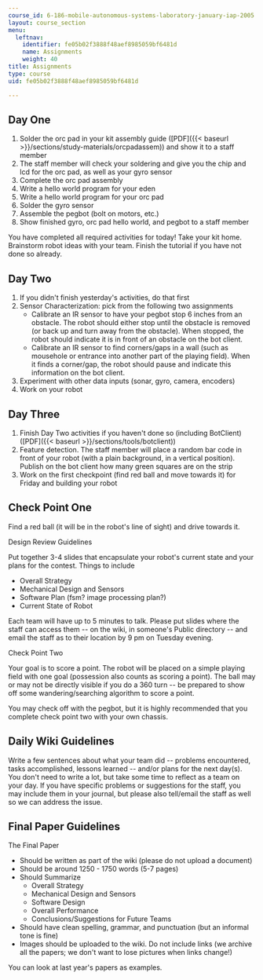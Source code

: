 ```yaml
---
course_id: 6-186-mobile-autonomous-systems-laboratory-january-iap-2005
layout: course_section
menu:
  leftnav:
    identifier: fe05b02f3888f48aef8985059bf6481d
    name: Assignments
    weight: 40
title: Assignments
type: course
uid: fe05b02f3888f48aef8985059bf6481d

---
```


Day One
-------

1.  Solder the orc pad in your kit assembly guide ([PDF]({{< baseurl >}}/sections/study-materials/orcpadassem)) and show it to a staff member
2.  The staff member will check your soldering and give you the chip and lcd for the orc pad, as well as your gyro sensor
3.  Complete the orc pad assembly
4.  Write a hello world program for your eden
5.  Write a hello world program for your orc pad
6.  Solder the gyro sensor
7.  Assemble the pegbot (bolt on motors, etc.)
8.  Show finished gyro, orc pad hello world, and pegbot to a staff member

You have completed all required activities for today! Take your kit home. Brainstorm robot ideas with your team. Finish the tutorial if you have not done so already.

Day Two
-------

1.  If you didn't finish yesterday's activities, do that first
2.  Sensor Characterization: pick from the following two assignments
    *   Calibrate an IR sensor to have your pegbot stop 6 inches from an obstacle. The robot should either stop until the obstacle is removed (or back up and turn away from the obstacle). When stopped, the robot should indicate it is in front of an obstacle on the bot client.
    *   Calibrate an IR sensor to find corners/gaps in a wall (such as mousehole or entrance into another part of the playing field). When it finds a corner/gap, the robot should pause and indicate this information on the bot client.
3.  Experiment with other data inputs (sonar, gyro, camera, encoders)
4.  Work on your robot

Day Three
---------

1.  Finish Day Two activities if you haven't done so (including BotClient) ([PDF]({{< baseurl >}}/sections/tools/botclient))
2.  Feature detection. The staff member will place a random bar code in front of your robot (with a plain background, in a vertical position). Publish on the bot client how many green squares are on the strip
3.  Work on the first checkpoint (find red ball and move towards it) for Friday and building your robot

Check Point One
---------------

Find a red ball (it will be in the robot's line of sight) and drive towards it.

Design Review Guidelines

Put together 3-4 slides that encapsulate your robot's current state and your plans for the contest. Things to include

*   Overall Strategy
*   Mechanical Design and Sensors
*   Software Plan (fsm? image processing plan?)
*   Current State of Robot

Each team will have up to 5 minutes to talk. Please put slides where the staff can access them -- on the wiki, in someone's Public directory -- and email the staff as to their location by 9 pm on Tuesday evening.

Check Point Two

Your goal is to score a point. The robot will be placed on a simple playing field with one goal (possession also counts as scoring a point). The ball may or may not be directly visible if you do a 360 turn -- be prepared to show off some wandering/searching algorithm to score a point.

You may check off with the pegbot, but it is highly recommended that you complete check point two with your own chassis.

Daily Wiki Guidelines
---------------------

Write a few sentences about what your team did -- problems encountered, tasks accomplished, lessons learned -- and/or plans for the next day(s). You don't need to write a lot, but take some time to reflect as a team on your day. If you have specific problems or suggestions for the staff, you may include them in your journal, but please also tell/email the staff as well so we can address the issue.

Final Paper Guidelines
----------------------

The Final Paper

*   Should be written as part of the wiki (please do not upload a document)
*   Should be around 1250 - 1750 words (5-7 pages)
*   Should Summarize
    *   Overall Strategy
    *   Mechanical Design and Sensors
    *   Software Design
    *   Overall Performance
    *   Conclusions/Suggestions for Future Teams
*   Should have clean spelling, grammar, and punctuation (but an informal tone is fine)
*   Images should be uploaded to the wiki. Do not include links (we archive all the papers; we don't want to lose pictures when links change!)

You can look at last year's papers as examples.